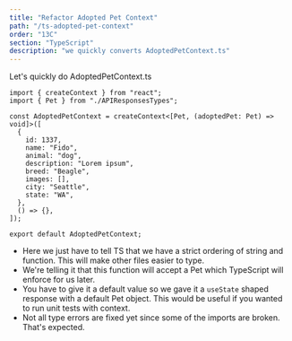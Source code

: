 ```yaml
---
title: "Refactor Adopted Pet Context"
path: "/ts-adopted-pet-context"
order: "13C"
section: "TypeScript"
description: "we quickly converts AdoptedPetContext.ts"
---
```


Let's quickly do AdoptedPetContext.ts

```tsx
import { createContext } from "react";
import { Pet } from "./APIResponsesTypes";

const AdoptedPetContext = createContext<[Pet, (adoptedPet: Pet) => void]>([
  {
    id: 1337,
    name: "Fido",
    animal: "dog",
    description: "Lorem ipsum",
    breed: "Beagle",
    images: [],
    city: "Seattle",
    state: "WA",
  },
  () => {},
]);

export default AdoptedPetContext;
```

- Here we just have to tell TS that we have a strict ordering of string and function. This will make other files easier to type.
- We're telling it that this function will accept a Pet which TypeScript will enforce for us later.
- You have to give it a default value so we gave it a `useState` shaped response with a default Pet object. This would be useful if you wanted to run unit tests with context.
- Not all type errors are fixed yet since some of the imports are broken. That's expected.
